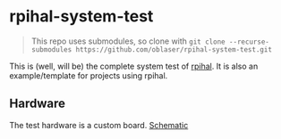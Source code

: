 # rpihal-system-test

> This repo uses submodules, so clone with `git clone --recurse-submodules https://github.com/oblaser/rpihal-system-test.git`

This is (well, will be) the complete system test of [rpihal](https://github.com/oblaser/rpihal).
It is also an example/template for projects using rpihal.



## Hardware

The test hardware is a custom board. [Schematic](https://static.oblaser.ch/rpihal/rpihal-test-board-rev00_SCM.pdf)
